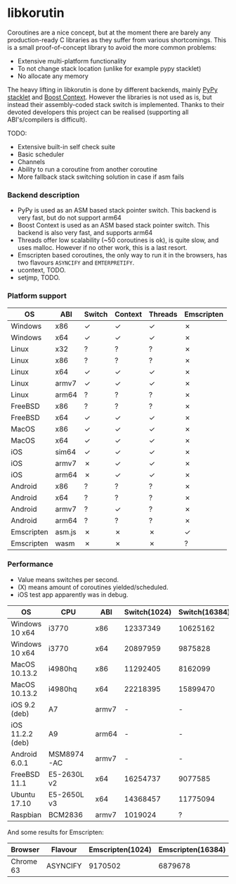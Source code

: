 # libkorutin

Coroutines are a nice concept, but at the moment there are barely any production-ready C libraries as they suffer from various shortcomings. This is a small proof-of-concept library to avoid the more common problems:

- Extensive multi-platform functionality
- To not change stack location (unlike for example pypy stacklet)
- No allocate any memory

The heavy lifting in libkorutin is done by different backends, mainly [PyPy stacklet](https://github.com/mozillazg/pypy/tree/master/rpython/translator/c/src/stacklet) and [Boost Context](https://github.com/boostorg/context/tree/develop/src/asm).
However the libraries is not used as is, but instead their assembly-coded stack switch is implemented. Thanks to their devoted developers this project can be realised (supporting all ABI's/compilers is difficult).

TODO:

- Extensive built-in self check suite
- Basic scheduler
- Channels
- Ability to run a coroutine from another coroutine
- More fallback stack switching solution in case if asm fails

### Backend description

- PyPy is used as an ASM based stack pointer switch. This backend is very fast, but do not support arm64
- Boost Context is used as an ASM based stack pointer switch. This backend is also very fast, and supports arm64
- Threads offer low scalability (~50 coroutines is ok), is quite slow, and uses malloc. However if no other work, this is a last resort.
- Emscripten based coroutines, the only way to run it in the browsers, has two flavours `ASYNCIFY` and `EMTERPRETIFY`.
- ucontext, TODO.
- setjmp, TODO.

### Platform support

| OS         | ABI    | Switch | Context | Threads | Emscripten |
| ---------- | ------ | ------ | ------- | ------- | ---------- |
| Windows    | x86    | ✓      | ✓       | ✓       | ✗          |
| Windows    | x64    | ✓      | ✓       | ✓       | ✗          |
| Linux      | x32    | ?      | ?       | ?       | ✗          |
| Linux      | x86    | ?      | ?       | ?       | ✗          |
| Linux      | x64    | ✓      | ✓       | ✓       | ✗          |
| Linux      | armv7  | ✓      | ✓       | ✓       | ✗          |
| Linux      | arm64  | ?      | ?       | ?       | ✗          |
| FreeBSD    | x86    | ?      | ?       | ?       | ✗          |
| FreeBSD    | x64    | ✓      | ✓       | ✓       | ✗          |
| MacOS      | x86    | ✓      | ✓       | ✓       | ✗          |
| MacOS      | x64    | ✓      | ✓       | ✓       | ✗          |
| iOS        | sim64  | ✓      | ✓       | ✓       | ✗          |
| iOS        | armv7  | ✗      | ✓       | ✓       | ✗          |
| iOS        | arm64  | ✗      | ✓       | ✓       | ✗          |
| Android    | x86    | ?      | ?       | ?       | ✗          |
| Android    | x64    | ?      | ?       | ?       | ✗          |
| Android    | armv7  | ?      | ✓       | ?       | ✗          |
| Android    | arm64  | ?      | ?       | ?       | ✗          |
| Emscripten | asm.js | ✗      | ✗       | ✗       | ✓          |
| Emscripten | wasm   | ✗      | ✗       | ✗       | ?          |

### Performance

- Value means switches per second.
- (X) means amount of coroutines yielded/scheduled.
- iOS test app apparently was in debug.

| OS               | CPU         | ABI    | Switch(1024) | Switch(16384) | Context(1024) | Context(16384) | Threads(32) | Threads(64) | Threads(128) |
| ---------------- | ----------- | ------ | ------------ | ------------- | ------------- | -------------- | ----------- | ------------| ------------ |
| Windows 10 x64   | i3770       | x86    | 12337349     | 10625162      | 18056174      | 12268213       | 176795      | 94395       | 45812        |
| Windows 10 x64   | i3770       | x64    | 20897959     | 9875828       | 17231499      | 8445864        | 205128      | 87551       | 47513        |
| MacOS 10.13.2    | i4980hq     | x86    | 11292405     | 8162099       | 16765164      | 12252028       | 46093       | 16470       | 7181         |
| MacOS 10.13.2    | i4980hq     | x64    | 22218395     | 15899470      | 17349371      | 12899821       | 46947       | 16641       | 7334         |
| iOS 9.2 (deb)    | A7          | armv7  | -            | -             | 3497542       | 2543724        | 9604        | 2890        | 806          |
| iOS 11.2.2 (deb) | A9          | arm64  | -            | -             | 6145022       | 4814864        | 17764       | 6353        | 1930         |
| Android 6.0.1    | MSM8974-AC  | armv7  | -            | -             | 2633119       | 2018506        | ?           | ?           | ?            |
| FreeBSD 11.1     | E5-2630L v2 | x64    | 16254737     | 9077585       | 11294780      | 6821553        | 29798       | 9772        | 4436         |
| Ubuntu 17.10     | E5-2650L v3 | x64    | 14368457     | 11775094      | 13073079      | 10392292       | 49764       | 15540       | 5341         |
| Raspbian         | BCM2836     | armv7  | 1019024      | ?             | 428089        | ?              | 31461       | ?           | ?            |

And some results for Emscripten:

| Browser          | Flavour     | Emscripten(1024) | Emscripten(16384) |
| ---------------- | ----------- | ---------------- | ----------------- |
| Chrome 63        | ASYNCIFY    | 9170502          | 6879678           |
